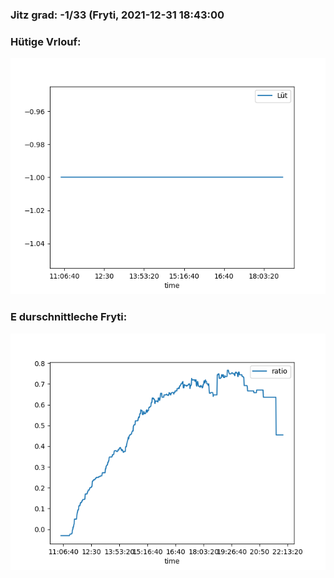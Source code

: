 ### Jitz grad: -1/33 (Fryti, 2021-12-31 18:43:00

### Hütige Vrlouf:
![Graph](Today.png)

### E durschnittleche Fryti:
![Graph](Fryti.png)